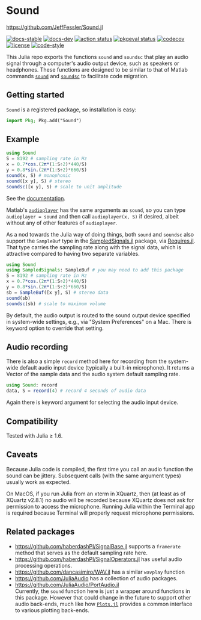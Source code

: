 # Sound

https://github.com/JeffFessler/Sound.jl

[![docs-stable][docs-stable-img]][docs-stable-url]
[![docs-dev][docs-dev-img]][docs-dev-url]
[![action status][action-img]][action-url]
[![pkgeval status][pkgeval-img]][pkgeval-url]
[![codecov][codecov-img]][codecov-url]
[![license][license-img]][license-url]
[![code-style][code-blue-img]][code-blue-url]
<!-- [![Aqua QA][aqua-img]][aqua-url] -->

This Julia repo exports the functions
`sound`
and
`soundsc`
that play an audio signal through a computer's audio output device,
such as speakers or headphones.
These functions are designed to be similar to that of Matlab commands
[`sound`](https://www.mathworks.com/help/matlab/ref/sound.html)
and
[`soundsc`](https://www.mathworks.com/help/matlab/ref/soundsc.html)
to facilitate code migration.


## Getting started

`Sound` is a registered package,
so installation is easy:

```julia
import Pkg; Pkg.add("Sound")
```


## Example

```julia
using Sound
S = 8192 # sampling rate in Hz
x = 0.7*cos.(2π*(1:S÷2)*440/S)
y = 0.8*sin.(2π*(1:S÷2)*660/S)
sound(x, S) # monophonic
sound([x y], S) # stereo
soundsc([x y], S) # scale to unit amplitude
```

See the
[documentation](https://jefffessler.github.io/Sound.jl/stable).


Matlab's
[`audioplayer`](https://www.mathworks.com/help/matlab/ref/audioplayer.html)
has the same arguments as `sound`,
so you can type
`audioplayer = sound`
and then call
`audioplayer(x, S)`
if desired,
albeit without any of other features of `audioplayer`.

As a nod towards the Julia way of doing things,
both `sound` and `soundsc`
also support the `SampleBuf` type
in the
[SampledSignals.jl](https://github.com/JuliaAudio/SampledSignals.jl)
package,
via
[Requires.jl](https://github.com/JuliaPackaging/Requires.jl).
That type carries the sampling rate
along with the signal data,
which is attractive
compared to having two separate variables.

```julia
using Sound
using SampledSignals: SampleBuf # you may need to add this package
S = 8192 # sampling rate in Hz
x = 0.7*cos.(2π*(1:S÷2)*440/S)
y = 0.8*sin.(2π*(1:S÷2)*660/S)
sb = SampleBuf([x y], S) # stereo data
sound(sb)
soundsc(sb) # scale to maximum volume
```

By default,
the audio output is routed
to the sound output device
specified in system-wide settings,
e.g., via "System Preferences" on a Mac.
There is keyword option
to override that setting.


## Audio recording

There is also a simple `record` method here
for recording from the system-wide default audio input device
(typically a built-in microphone).
It returns a Vector of the sample data
and the audio system default sampling rate.

```julia
using Sound: record
data, S = record(4) # record 4 seconds of audio data
```

Again there is keyword argument
for selecting the audio input device.


## Compatibility

Tested with Julia ≥ 1.6.


## Caveats

Because Julia code is compiled,
the first time you call an audio function
the sound can be jittery.
Subsequent calls
(with the same argument types)
usually work as expected.

On MacOS, if you run Julia from an xterm in XQuartz,
then (at least as of XQuartz v2.8.1)
no audio will be recorded
because XQuartz does not ask for permission
to access the microphone.
Running Julia within the Terminal app is required
because Terminal will properly request microphone permissions.


## Related packages

* https://github.com/haberdashPI/SignalBase.jl
  supports a `framerate` method that serves as the default sampling rate here.
* https://github.com/haberdashPI/SignalOperators.jl
  has useful audio processing operations.
* https://github.com/dancasimiro/WAV.jl
  has a similar `wavplay` function
* https://github.com/JuliaAudio
  has a collection of audio packages.
* https://github.com/JuliaAudio/PortAudio.jl  
  Currently, the `sound` function here is just a wrapper
  around functions in this package.
  However that could change in the future
  to support other audio back-ends,
  much like how
  [`Plots.jl`](https://github.com/JuliaPlots/Plots.jl)
  provides a common interface to various plotting back-ends.


<!-- URLs -->
[action-img]: https://github.com/JeffFessler/Sound.jl/workflows/CI/badge.svg
[action-url]: https://github.com/JeffFessler/Sound.jl/actions
[build-img]: https://github.com/JeffFessler/Sound.jl/workflows/CI/badge.svg?branch=main
[build-url]: https://github.com/JeffFessler/Sound.jl/actions?query=workflow%3ACI+branch%3Amain
[pkgeval-img]: https://juliaci.github.io/NanosoldierReports/pkgeval_badges/S/Sound.svg
[pkgeval-url]: https://juliaci.github.io/NanosoldierReports/pkgeval_badges/S/Sound.html
[code-blue-img]: https://img.shields.io/badge/code%20style-blue-4495d1.svg
[code-blue-url]: https://github.com/invenia/BlueStyle
[codecov-img]: https://codecov.io/github/JeffFessler/Sound.jl/coverage.svg?branch=main
[codecov-url]: https://codecov.io/github/JeffFessler/Sound.jl?branch=main
[docs-stable-img]: https://img.shields.io/badge/docs-stable-blue.svg
[docs-stable-url]: https://JeffFessler.github.io/Sound.jl/stable
[docs-dev-img]: https://img.shields.io/badge/docs-dev-blue.svg
[docs-dev-url]: https://JeffFessler.github.io/Sound.jl/dev
[license-img]: http://img.shields.io/badge/license-MIT-brightgreen.svg?style=flat
[license-url]: LICENSE
[aqua-img]: https://img.shields.io/badge/Aqua.jl-%F0%9F%8C%A2-aqua.svg
[aqua-url]: https://github.com/JuliaTesting/Aqua.jl
